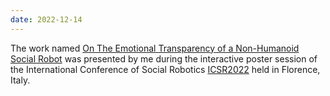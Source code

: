 ```yaml
--- 
date: 2022-12-14
---
```

The work named [On The Emotional Transparency of a Non-Humanoid Social Robot](/publications/icsr-emotions/) was presented by me during the interactive poster session of the International Conference of Social Robotics <a href="https://www.icsr2022.it" target="_blank">ICSR2022</a> held in Florence, Italy.